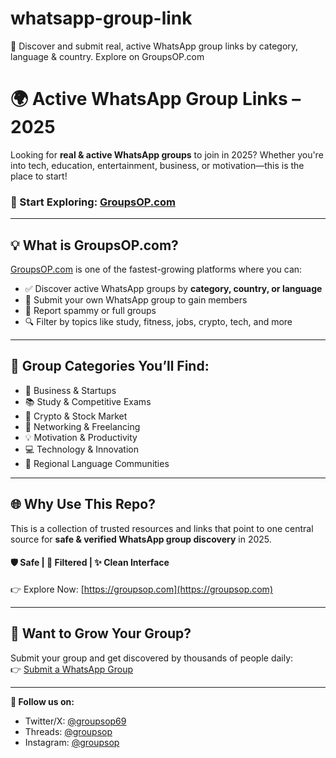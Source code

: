 # whatsapp-group-link
🚀 Discover and submit real, active WhatsApp group links by category, language &amp; country. Explore on GroupsOP.com



# 🌍 Active WhatsApp Group Links – 2025

Looking for **real & active WhatsApp groups** to join in 2025? Whether you're into tech, education, entertainment, business, or motivation—this is the place to start!

### 🔗 Start Exploring: [GroupsOP.com](https://groupsop.com)

---

## 💡 What is GroupsOP.com?

[GroupsOP.com](https://groupsop.com) is one of the fastest-growing platforms where you can:
- ✅ Discover active WhatsApp groups by **category, country, or language**
- 🚀 Submit your own WhatsApp group to gain members
- 🔐 Report spammy or full groups
- 🔍 Filter by topics like study, fitness, jobs, crypto, tech, and more

---

## 📂 Group Categories You’ll Find:
- 💼 Business & Startups  
- 📚 Study & Competitive Exams  
- 💸 Crypto & Stock Market  
- 🤝 Networking & Freelancing  
- 💡 Motivation & Productivity  
- 💻 Technology & Innovation  
- 💬 Regional Language Communities

---

## 🌐 Why Use This Repo?
This is a collection of trusted resources and links that point to one central source for **safe & verified WhatsApp group discovery** in 2025.

#### 🛡️ Safe | 🔎 Filtered | ✨ Clean Interface

👉 Explore Now: [https://groupsop.com](https://groupsop.com)

---

## 🙌 Want to Grow Your Group?

Submit your group and get discovered by thousands of people daily:  
👉 [Submit a WhatsApp Group](https://groupsop.com/submit)

---

**🔗 Follow us on:**
- Twitter/X: [@groupsop69](https://x.com/groupsop69)
- Threads: [@groupsop](https://www.threads.net/@groupsop69)
- Instagram: [@groupsop](https://www.instagram.com/groupsop69)
